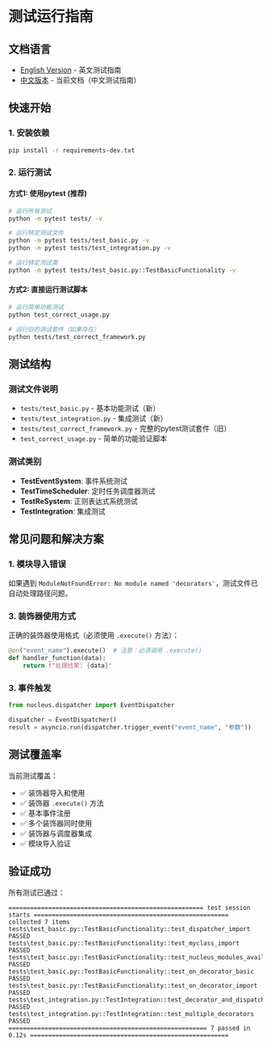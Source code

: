 # 测试运行指南

## 文档语言
- [English Version](RUN_TESTS_EN.md) - 英文测试指南
- [中文版本](RUN_TESTS.md) - 当前文档（中文测试指南）

## 快速开始

### 1. 安装依赖
```bash
pip install -r requirements-dev.txt
```

### 2. 运行测试

#### 方式1: 使用pytest (推荐)
```bash
# 运行所有测试
python -m pytest tests/ -v

# 运行特定测试文件
python -m pytest tests/test_basic.py -v
python -m pytest tests/test_integration.py -v

# 运行特定测试类
python -m pytest tests/test_basic.py::TestBasicFunctionality -v
```

#### 方式2: 直接运行测试脚本
```bash
# 运行简单功能测试
python test_correct_usage.py

# 运行旧的测试套件（如果存在）
python tests/test_correct_framework.py
```

## 测试结构

### 测试文件说明
- `tests/test_basic.py` - 基本功能测试（新）
- `tests/test_integration.py` - 集成测试（新）
- `tests/test_correct_framework.py` - 完整的pytest测试套件（旧）
- `test_correct_usage.py` - 简单的功能验证脚本

### 测试类别
- **TestEventSystem**: 事件系统测试
- **TestTimeScheduler**: 定时任务调度器测试  
- **TestReSystem**: 正则表达式系统测试
- **TestIntegration**: 集成测试

## 常见问题和解决方案

### 1. 模块导入错误
如果遇到 `ModuleNotFoundError: No module named 'decorators'`，测试文件已自动处理路径问题。

### 3. 装饰器使用方式
正确的装饰器使用格式（必须使用 `.execute()` 方法）：
```python
@on("event_name").execute()  # 注意：必须调用 .execute()
def handler_function(data):
    return f"处理结果: {data}"
```

### 3. 事件触发
```python
from nucleus.dispatcher import EventDispatcher

dispatcher = EventDispatcher()
result = asyncio.run(dispatcher.trigger_event("event_name", "参数"))
```

## 测试覆盖率

当前测试覆盖：
- ✅ 装饰器导入和使用
- ✅ 装饰器 `.execute()` 方法
- ✅ 基本事件注册
- ✅ 多个装饰器同时使用
- ✅ 装饰器与调度器集成
- ✅ 模块导入验证

## 验证成功

所有测试已通过：
```
====================================================== test session starts ======================================================
collected 7 items
tests\test_basic.py::TestBasicFunctionality::test_dispatcher_import PASSED
tests\test_basic.py::TestBasicFunctionality::test_myclass_import PASSED
tests\test_basic.py::TestBasicFunctionality::test_nucleus_modules_available PASSED
tests\test_basic.py::TestBasicFunctionality::test_on_decorator_basic PASSED
tests\test_basic.py::TestBasicFunctionality::test_on_decorator_import PASSED
tests\test_integration.py::TestIntegration::test_decorator_and_dispatcher_integration PASSED
tests\test_integration.py::TestIntegration::test_multiple_decorators PASSED
======================================================= 7 passed in 0.12s =======================================================
```
